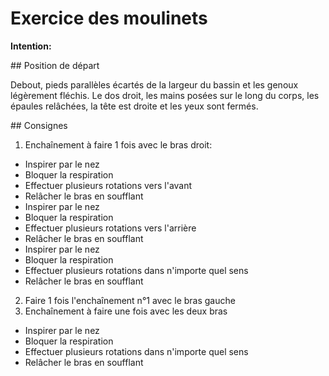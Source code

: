 # Exercice des moulinets

**Intention:**

## Position de départ

Debout, pieds parallèles écartés de la largeur du bassin et les genoux légèrement fléchis. Le dos
droit, les mains posées sur le long du corps, les épaules relâchées, la tête est droite et les yeux sont fermés.

## Consignes

1. Enchaînement à faire 1 fois avec le bras droit:
- Inspirer par le nez
- Bloquer la respiration
- Effectuer plusieurs rotations vers l'avant
- Relâcher le bras en soufflant
- Inspirer par le nez
- Bloquer la respiration
- Effectuer plusieurs rotations vers l'arrière
- Relâcher le bras en soufflant
- Inspirer par le nez
- Bloquer la respiration
- Effectuer plusieurs rotations dans n'importe quel sens
- Relâcher le bras en soufflant

2. Faire 1 fois l'enchaînement n°1 avec le bras gauche
3. Enchaînement à faire une fois avec les deux bras
- Inspirer par le nez
- Bloquer la respiration
- Effectuer plusieurs rotations dans n'importe quel sens
- Relâcher le bras en soufflant
